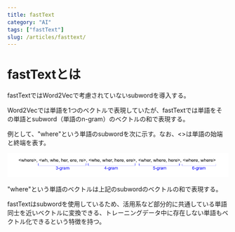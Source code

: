 ```yaml
---
title: fastText
category: "AI"
tags: ["fastText"]
slug: /articles/fasttext/
---
```



# fastTextとは
fastTextではWord2Vecで考慮されていないsubwordを導入する。

Word2Vecでは単語を1つのベクトルで表現していたが、fastTextでは単語をその単語とsubword（単語のn-gram）のベクトルの和で表現する。

例として、"where"という単語のsubwordを次に示す。なお、&lt;&gt;は単語の始端と終端を表す。

![fastText](./fasttext.png)

"where"という単語のベクトルは上記のsubwordのベクトルの和で表現する。

fastTextはsubwordを使用しているため、活用系など部分的に共通している単語同士を近いベクトルに変換できる、トレーニングデータ中に存在しない単語もベクトル化できるという特徴を持つ。